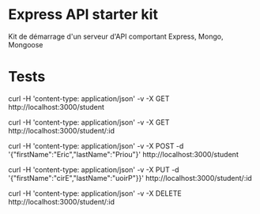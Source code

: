 # Express API starter kit
Kit de démarrage d'un serveur d'API comportant Express, Mongo, Mongoose 

# Tests

curl -H 'content-type: application/json' -v -X GET http://localhost:3000/student 

curl -H 'content-type: application/json' -v -X GET http://localhost:3000/student/:id

curl -H 'content-type: application/json' -v -X POST -d '{"firstName":"Eric","lastName":"Priou"}' http://localhost:3000/student

curl -H 'content-type: application/json' -v -X PUT -d '{"firstName":"cirE","lastName":"uoirP"}}' http://localhost:3000/student/:id

curl -H 'content-type: application/json' -v -X DELETE http://localhost:3000/student/:id
